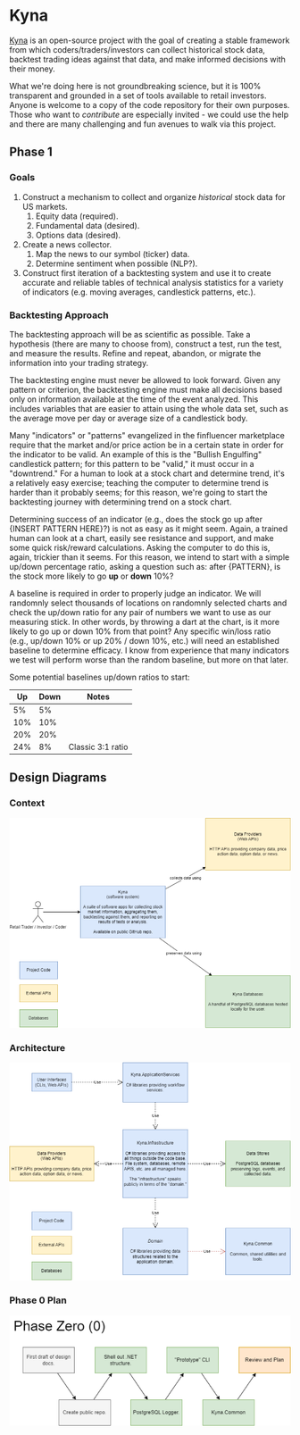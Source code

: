 # Kyna

[Kyna](https://www.theparentz.com/baby-names/kyna) is an open-source project with the goal of creating a stable framework from which coders/traders/investors can collect historical stock data, backtest trading ideas against that data, and make informed decisions with their money.

What we're doing here is not groundbreaking science, but it is 100% transparent and grounded in a set of tools available to retail investors. Anyone is welcome to a copy of the code repository for their own purposes. Those who want to *contribute* are especially invited - we could use the help and there are many challenging and fun avenues to walk via this project.

## Phase 1

### Goals

1. Construct a mechanism to collect and organize *historical* stock data for US markets.
    1. Equity data (required).
    1. Fundamental data (desired).
    1. Options data (desired).
1. Create a news collector.
    1. Map the news to our symbol (ticker) data.
    1. Determine sentiment when possible (NLP?). 
1. Construct first iteration of a backtesting system and use it to create accurate and reliable tables of technical analysis statistics for a variety of indicators (e.g. moving averages, candlestick patterns, etc.).

### Backtesting Approach

The backtesting approach will be as scientific as possible. Take a hypothesis (there are many to choose from), construct a test, run the test, and measure the results. Refine and repeat, abandon, or migrate the information into your trading strategy. 

The backtesting engine must never be allowed to look forward. Given any pattern or criterion, the backtesting engine must make all decisions based only on information available at the time of the event analyzed. This includes variables that are easier to attain using the whole data set, such as the average move per day or average size of a candlestick body. 

Many "indicators" or "patterns" evangelized in the finfluencer marketplace require that the market and/or price action be in a certain state in order for the indicator to be valid. An example of this is the "Bullish Engulfing" candlestick pattern; for this pattern to be "valid," it must occur in a "downtrend." For a human to look at a stock chart and determine trend, it's a relatively easy exercise; teaching the computer to determine trend is harder than it probably seems; for this reason, we're going to start the backtesting journey with determining trend on a stock chart.

Determining success of an indicator (e.g., does the stock go up after {INSERT PATTERN HERE}?) is not as easy as it might seem. Again, a trained human can look at a chart, easily see resistance and support, and make some quick risk/reward calculations. Asking the computer to do this is, again, trickier than it seems. For this reason, we intend to start with a simple up/down percentage ratio, asking a question such as: after {PATTERN}, is the stock more likely to go **up** or **down** 10%?

A baseline is required in order to properly judge an indicator. We will randomnly select thousands of locations on randomnly selected charts and check the up/down ratio for any pair of numbers we want to use as our measuring stick. In other words, by throwing a dart at the chart, is it more likely to go up or down 10% from that point? Any specific win/loss ratio (e.g., up/down 10% or up 20% / down 10%, etc.) will need an established baseline to determine efficacy. I know from experience that many indicators we test will perform worse than the random baseline, but more on that later.

Some potential baselines up/down ratios to start:

| Up  | Down | Notes             |
| --- | ---- | ----------------- |
|  5% |  5%  |                   |
| 10% | 10%  |                   |
| 20% | 20%  |                   |
| 24% |  8%  | Classic 3:1 ratio |

## Design Diagrams

### Context

![Kyna C4 Context](./docs/images/kyna-context.png)

### Architecture

![Kyna Architecture](./docs/images/kyna-architecture.png)

### Phase 0 Plan

![Phase 0 Plans](./docs/images//kyna-plans-phase-0.png)